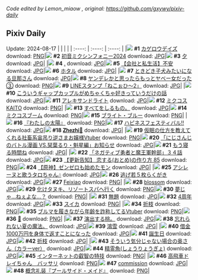 *Code edited by Lemon_miaow , original: https://github.com/gxywy/pixiv-daily*
## Pixiv Daily 
Update: 2024-08-17
|      |      |      |
| :----: | :----: | :----: |
|![](https://pximg.lemonmiaow.xyz/c/240x480/img-master/img/2024/08/15/12/30/03/121506139_p0_master1200.jpg) **#1** [カゲロウデイズ](https://www.pixiv.net/artworks/121506139) download: [PNG](https://pximg.lemonmiaow.xyz/img-original/img/2024/08/15/12/30/03/121506139_p0.png)|![](https://pximg.lemonmiaow.xyz/c/240x480/img-master/img/2024/08/16/00/30/07/121525173_p0_master1200.jpg) **#2** [初音ミクシンフォニー2024](https://www.pixiv.net/artworks/121525173) download: [JPG](https://pximg.lemonmiaow.xyz/img-original/img/2024/08/16/00/30/07/121525173_p0.jpg)|![](https://pximg.lemonmiaow.xyz/c/240x480/img-master/img/2024/08/15/01/13/40/121496311_p0_master1200.jpg) **#3** [夕](https://www.pixiv.net/artworks/121496311) download: [JPG](https://pximg.lemonmiaow.xyz/img-original/img/2024/08/15/01/13/40/121496311_p0.jpg)|
|![](https://pximg.lemonmiaow.xyz/c/240x480/img-master/img/2024/08/15/00/00/30/121493961_p0_master1200.jpg) **#4** [.](https://www.pixiv.net/artworks/121493961) download: [JPG](https://pximg.lemonmiaow.xyz/img-original/img/2024/08/15/00/00/30/121493961_p0.jpg)|![](https://pximg.lemonmiaow.xyz/c/240x480/img-master/img/2024/08/16/12/00/12/121535499_p0_master1200.jpg) **#5** [【会社と私生活】不安](https://www.pixiv.net/artworks/121535499) download: [JPG](https://pximg.lemonmiaow.xyz/img-original/img/2024/08/16/12/00/12/121535499_p0.jpg)|![](https://pximg.lemonmiaow.xyz/c/240x480/img-master/img/2024/08/15/00/00/12/121493874_p0_master1200.jpg) **#6** [ホタル](https://www.pixiv.net/artworks/121493874) download: [JPG](https://pximg.lemonmiaow.xyz/img-original/img/2024/08/15/00/00/12/121493874_p0.jpg)|
|![](https://pximg.lemonmiaow.xyz/c/240x480/img-master/img/2024/08/15/00/00/23/121493939_p0_master1200.jpg) **#7** [ときどき子犬みたいになる旦那さん](https://www.pixiv.net/artworks/121493939) download: [JPG](https://pximg.lemonmiaow.xyz/img-original/img/2024/08/15/00/00/23/121493939_p0.jpg)|![](https://pximg.lemonmiaow.xyz/c/240x480/img-master/img/2024/08/16/00/01/32/121524102_p0_master1200.jpg) **#8** [ヤンデレかと思ったらもっとヤベー女だった③](https://www.pixiv.net/artworks/121524102) download: [PNG](https://pximg.lemonmiaow.xyz/img-original/img/2024/08/16/00/01/32/121524102_p0.png)|![](https://pximg.lemonmiaow.xyz/c/240x480/img-master/img/2024/08/15/00/00/33/121493973_p0_master1200.jpg) **#9** [LINEスタンプ「ねこぉひ～2」](https://www.pixiv.net/artworks/121493973) download: [JPG](https://pximg.lemonmiaow.xyz/img-original/img/2024/08/15/00/00/33/121493973_p0.jpg)|
|![](https://pximg.lemonmiaow.xyz/c/240x480/img-master/img/2024/08/16/00/03/03/121524229_p0_master1200.jpg) **#10** [こういうギャップカップルがめちゃくちゃ好きっていうだけの話](https://www.pixiv.net/artworks/121524229) download: [JPG](https://pximg.lemonmiaow.xyz/img-original/img/2024/08/16/00/03/03/121524229_p0.jpg)|![](https://pximg.lemonmiaow.xyz/c/240x480/img-master/img/2024/08/15/23/04/29/121522032_p0_master1200.jpg) **#11** [アレキサンドライト](https://www.pixiv.net/artworks/121522032) download: [JPG](https://pximg.lemonmiaow.xyz/img-original/img/2024/08/15/23/04/29/121522032_p0.jpg)|![](https://pximg.lemonmiaow.xyz/c/240x480/img-master/img/2024/08/15/09/14/25/121502730_p0_master1200.jpg) **#12** [ミクコスKAITO](https://www.pixiv.net/artworks/121502730) download: [PNG](https://pximg.lemonmiaow.xyz/img-original/img/2024/08/15/09/14/25/121502730_p0.png)|
|![](https://pximg.lemonmiaow.xyz/c/240x480/img-master/img/2024/08/15/18/06/10/121513119_p0_master1200.jpg) **#13** [すべてをしるもの。](https://www.pixiv.net/artworks/121513119) download: [JPG](https://pximg.lemonmiaow.xyz/img-original/img/2024/08/15/18/06/10/121513119_p0.jpg)|![](https://pximg.lemonmiaow.xyz/c/240x480/img-master/img/2024/08/16/04/00/55/121529093_p0_master1200.jpg) **#14** [ミクコスブーム](https://www.pixiv.net/artworks/121529093) download: [PNG](https://pximg.lemonmiaow.xyz/img-original/img/2024/08/16/04/00/55/121529093_p0.png)|![](https://pximg.lemonmiaow.xyz/c/240x480/img-master/img/2024/08/15/00/03/47/121494242_p0_master1200.jpg) **#15** [ブライト・ブルー](https://www.pixiv.net/artworks/121494242) download: [PNG](https://pximg.lemonmiaow.xyz/img-original/img/2024/08/15/00/03/47/121494242_p0.png)|
|![](https://pximg.lemonmiaow.xyz/c/240x480/img-master/img/2024/08/15/20/34/36/121517043_p0_master1200.jpg) **#16** [『わたしの太陽』](https://www.pixiv.net/artworks/121517043) download: [PNG](https://pximg.lemonmiaow.xyz/img-original/img/2024/08/15/20/34/36/121517043_p0.png)|![](https://pximg.lemonmiaow.xyz/c/240x480/img-master/img/2024/08/15/20/30/03/121516898_p0_master1200.jpg) **#17** [ハピネスフェスティバル‼](https://www.pixiv.net/artworks/121516898) download: [JPG](https://pximg.lemonmiaow.xyz/img-original/img/2024/08/15/20/30/03/121516898_p0.jpg)|![](https://pximg.lemonmiaow.xyz/c/240x480/img-master/img/2024/08/15/20/00/05/121516072_p0_master1200.jpg) **#18** [𝐙𝐡𝐞𝐳𝐡𝐢🎨](https://www.pixiv.net/artworks/121516072) download: [JPG](https://pximg.lemonmiaow.xyz/img-original/img/2024/08/15/20/00/05/121516072_p0.jpg)|
|![](https://pximg.lemonmiaow.xyz/c/240x480/img-master/img/2024/08/15/20/16/49/121516550_p0_master1200.jpg) **#19** [仮眠の仕方を教えてくれる社畜系宙吊り逆さまお嬢様Vtuber](https://www.pixiv.net/artworks/121516550) download: [PNG](https://pximg.lemonmiaow.xyz/img-original/img/2024/08/15/20/16/49/121516550_p0.png)|![](https://pximg.lemonmiaow.xyz/c/240x480/img-master/img/2024/08/15/19/25/39/121515156_p0_master1200.jpg) **#20** [「にじさんじのバトル漫画 VS.栞葉るり・魁星編」お知らせ](https://www.pixiv.net/artworks/121515156) download: [JPG](https://pximg.lemonmiaow.xyz/img-original/img/2024/08/15/19/25/39/121515156_p0.jpg)|![](https://pximg.lemonmiaow.xyz/c/240x480/img-master/img/2024/08/15/00/29/33/121495068_p0_master1200.jpg) **#21** [もう寝る時間ね](https://www.pixiv.net/artworks/121495068) download: [JPG](https://pximg.lemonmiaow.xyz/img-original/img/2024/08/15/00/29/33/121495068_p0.jpg)|
|![](https://pximg.lemonmiaow.xyz/c/240x480/img-master/img/2024/08/15/17/39/13/121512361_p0_master1200.jpg) **#22** [「ネガティブ勇者と魔王軍幹部」３４話](https://www.pixiv.net/artworks/121512361) download: [JPG](https://pximg.lemonmiaow.xyz/img-original/img/2024/08/15/17/39/13/121512361_p0.jpg)|![](https://pximg.lemonmiaow.xyz/c/240x480/img-master/img/2024/08/16/12/20/10/121535988_p0_master1200.jpg) **#23** [【更新告知】 恋する(おとめ)の作り方 85](https://www.pixiv.net/artworks/121535988) download: [PNG](https://pximg.lemonmiaow.xyz/img-original/img/2024/08/16/12/20/10/121535988_p0.png)|![](https://pximg.lemonmiaow.xyz/c/240x480/img-master/img/2024/08/15/14/29/18/121508353_p0_master1200.jpg) **#24** [【原神】ゼンゼロも始めたモン](https://www.pixiv.net/artworks/121508353) download: [JPG](https://pximg.lemonmiaow.xyz/img-original/img/2024/08/15/14/29/18/121508353_p0.jpg)|
|![](https://pximg.lemonmiaow.xyz/c/240x480/img-master/img/2024/08/15/01/31/59/121496744_p0_master1200.jpg) **#25** [アシレーヌと歌うタロちゃん🎶](https://www.pixiv.net/artworks/121496744) download: [JPG](https://pximg.lemonmiaow.xyz/img-original/img/2024/08/15/01/31/59/121496744_p0.jpg)|![](https://pximg.lemonmiaow.xyz/c/240x480/img-master/img/2024/08/15/01/55/35/121497209_p0_master1200.jpg) **#26** [逃げ若５枚らくがき](https://www.pixiv.net/artworks/121497209) download: [JPG](https://pximg.lemonmiaow.xyz/img-original/img/2024/08/15/01/55/35/121497209_p0.jpg)|![](https://pximg.lemonmiaow.xyz/c/240x480/img-master/img/2024/08/15/12/19/37/121505929_p0_master1200.jpg) **#27** [Feixiao](https://www.pixiv.net/artworks/121505929) download: [PNG](https://pximg.lemonmiaow.xyz/img-original/img/2024/08/15/12/19/37/121505929_p0.png)|
|![](https://pximg.lemonmiaow.xyz/c/240x480/img-master/img/2024/08/15/00/00/04/121493829_p0_master1200.jpg) **#28** [blossom](https://www.pixiv.net/artworks/121493829) download: [JPG](https://pximg.lemonmiaow.xyz/img-original/img/2024/08/15/00/00/04/121493829_p0.jpg)|![](https://pximg.lemonmiaow.xyz/c/240x480/img-master/img/2024/08/16/00/02/24/121524187_p0_master1200.jpg) **#29** [化けタヌキ、リゾートスパへ行く](https://www.pixiv.net/artworks/121524187) download: [PNG](https://pximg.lemonmiaow.xyz/img-original/img/2024/08/16/00/02/24/121524187_p0.png)|![](https://pximg.lemonmiaow.xyz/c/240x480/img-master/img/2024/08/15/20/00/59/121516174_p0_master1200.jpg) **#30** [夢じゃ…ねぇよな…？](https://www.pixiv.net/artworks/121516174) download: [PNG](https://pximg.lemonmiaow.xyz/img-original/img/2024/08/15/20/00/59/121516174_p0.png)|
|![](https://pximg.lemonmiaow.xyz/c/240x480/img-master/img/2024/08/15/00/00/15/121493885_p0_master1200.jpg) **#31** [無題](https://www.pixiv.net/artworks/121493885) download: [JPG](https://pximg.lemonmiaow.xyz/img-original/img/2024/08/15/00/00/15/121493885_p0.jpg)|![](https://pximg.lemonmiaow.xyz/c/240x480/img-master/img/2024/08/16/15/00/05/121538994_p0_master1200.jpg) **#32** [4周年](https://www.pixiv.net/artworks/121538994) download: [JPG](https://pximg.lemonmiaow.xyz/img-original/img/2024/08/16/15/00/05/121538994_p0.jpg)|![](https://pximg.lemonmiaow.xyz/c/240x480/img-master/img/2024/08/16/20/30/05/121547960_p0_master1200.jpg) **#33** [スイカ](https://www.pixiv.net/artworks/121547960) download: [PNG](https://pximg.lemonmiaow.xyz/img-original/img/2024/08/16/20/30/05/121547960_p0.png)|
|![](https://pximg.lemonmiaow.xyz/c/240x480/img-master/img/2024/08/15/14/59/54/121508910_p0_master1200.jpg) **#34** [折枝](https://www.pixiv.net/artworks/121508910) download: [PNG](https://pximg.lemonmiaow.xyz/img-original/img/2024/08/15/14/59/54/121508910_p0.png)|![](https://pximg.lemonmiaow.xyz/c/240x480/img-master/img/2024/08/16/21/07/46/121549341_p0_master1200.jpg) **#35** [ブルマを履きながら年齢を詐称してるVtuber](https://www.pixiv.net/artworks/121549341) download: [PNG](https://pximg.lemonmiaow.xyz/img-original/img/2024/08/16/21/07/46/121549341_p0.png)|![](https://pximg.lemonmiaow.xyz/c/240x480/img-master/img/2024/08/16/11/47/30/121535216_p0_master1200.jpg) **#36** [👑](https://www.pixiv.net/artworks/121535216) download: [PNG](https://pximg.lemonmiaow.xyz/img-original/img/2024/08/16/11/47/30/121535216_p0.png)|
|![](https://pximg.lemonmiaow.xyz/c/240x480/img-master/img/2024/08/16/05/49/57/121530129_p0_master1200.jpg) **#37** [演出する桃。](https://www.pixiv.net/artworks/121530129) download: [JPG](https://pximg.lemonmiaow.xyz/img-original/img/2024/08/16/05/49/57/121530129_p0.jpg)|![](https://pximg.lemonmiaow.xyz/c/240x480/img-master/img/2024/08/16/18/57/26/121544843_p0_master1200.jpg) **#38** [忘れられない夏の魔法。](https://www.pixiv.net/artworks/121544843) download: [JPG](https://pximg.lemonmiaow.xyz/img-original/img/2024/08/16/18/57/26/121544843_p0.jpg)|![](https://pximg.lemonmiaow.xyz/c/240x480/img-master/img/2024/08/15/18/25/58/121512856_p0_master1200.jpg) **#39** [鴻雪](https://www.pixiv.net/artworks/121512856) download: [JPG](https://pximg.lemonmiaow.xyz/img-original/img/2024/08/15/18/25/58/121512856_p0.jpg)|
|![](https://pximg.lemonmiaow.xyz/c/240x480/img-master/img/2024/08/15/20/03/48/121516254_p0_master1200.jpg) **#40** [借金1000万円を身体で返すことになった](https://www.pixiv.net/artworks/121516254) download: [JPG](https://pximg.lemonmiaow.xyz/img-original/img/2024/08/15/20/03/48/121516254_p0.jpg)|![](https://pximg.lemonmiaow.xyz/c/240x480/img-master/img/2024/08/15/07/20/08/121501233_p0_master1200.jpg) **#41** [誕生日](https://www.pixiv.net/artworks/121501233) download: [JPG](https://pximg.lemonmiaow.xyz/img-original/img/2024/08/15/07/20/08/121501233_p0.jpg)|![](https://pximg.lemonmiaow.xyz/c/240x480/img-master/img/2024/08/15/15/06/17/121509043_p0_master1200.jpg) **#42** [折枝](https://www.pixiv.net/artworks/121509043) download: [JPG](https://pximg.lemonmiaow.xyz/img-original/img/2024/08/15/15/06/17/121509043_p0.jpg)|
|![](https://pximg.lemonmiaow.xyz/c/240x480/img-master/img/2024/08/16/00/02/18/121524174_p0_master1200.jpg) **#43** [そういう気分じゃない場合の奥さん（カラーver）](https://www.pixiv.net/artworks/121524174) download: [JPG](https://pximg.lemonmiaow.xyz/img-original/img/2024/08/16/00/02/18/121524174_p0.jpg)|![](https://pximg.lemonmiaow.xyz/c/240x480/img-master/img/2024/08/16/07/08/48/121531137_p0_master1200.jpg) **#44** [精霊魚(しょうりょうぎょ)](https://www.pixiv.net/artworks/121531137) download: [JPG](https://pximg.lemonmiaow.xyz/img-original/img/2024/08/16/07/08/48/121531137_p0.jpg)|![](https://pximg.lemonmiaow.xyz/c/240x480/img-master/img/2024/08/16/12/39/21/121536390_p0_master1200.jpg) **#45** [インターネットの叡智の特技](https://www.pixiv.net/artworks/121536390) download: [PNG](https://pximg.lemonmiaow.xyz/img-original/img/2024/08/16/12/39/21/121536390_p0.png)|
|![](https://pximg.lemonmiaow.xyz/c/240x480/img-master/img/2024/08/16/12/48/43/121536575_p0_master1200.jpg) **#46** [高飛車ドレイちゃん　バッサリ](https://www.pixiv.net/artworks/121536575) download: [PNG](https://pximg.lemonmiaow.xyz/img-original/img/2024/08/16/12/48/43/121536575_p0.png)|![](https://pximg.lemonmiaow.xyz/c/240x480/img-master/img/2024/08/16/00/37/09/121525398_p0_master1200.jpg) **#47** [commission](https://www.pixiv.net/artworks/121525398) download: [JPG](https://pximg.lemonmiaow.xyz/img-original/img/2024/08/16/00/37/09/121525398_p0.jpg)|![](https://pximg.lemonmiaow.xyz/c/240x480/img-master/img/2024/08/15/00/00/21/121493922_p0_master1200.jpg) **#48** [概念礼装『プールサイド・メイド』](https://www.pixiv.net/artworks/121493922) download: [PNG](https://pximg.lemonmiaow.xyz/img-original/img/2024/08/15/00/00/21/121493922_p0.png)|
